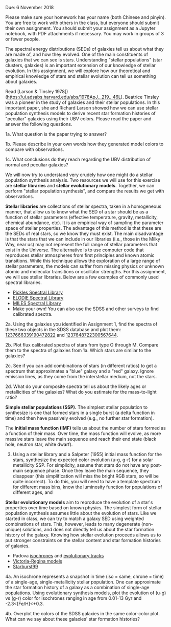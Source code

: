 Due: 6 November 2018

Please make sure your homework has your name (both Chinese and pinyin). You are free to work with others in the class, but everyone should submit their own assignment. You should submit your assignment as a Jupyter notebook, with PDF attachments if necessary. You may work in groups of 3 or fewer people.

The spectral energy distributions (SEDs) of galaxies tell us about what they are made of, and how they evolved. One of the main constituents of galaxies that we can see is stars. Understanding "stellar populations" (star clusters, galaxies) is an important extension of our knowledge of stellar evolution. In this assignment, we will explore how our theoretical and empirical knowledge of stars and stellar evolution can tell us something about galaxies.

Read [Larson & Tinsley 1978])(https://ui.adsabs.harvard.edu/abs/1978ApJ...219...46L). Beatrice Tinsley was a pioneer in the study of galaxies and their stellar populations. In this important paper, she and Richard Larson showed how we can use stellar population synthesis models to derive recent star formation histories of "peculiar" galaxies using their UBV colors. Please read the paper and answer the following questions.

1a. What question is the paper trying to answer?

1b. Please describe in your own words how they generated model colors to compare with observations.

1c. What conclusions do they reach regarding the UBV distribution of normal and peculiar galaxies?

We will now try to understand very crudely how one might do a stellar population synthesis analysis. Two resources we will use for this exercise are **stellar libraries** and **stellar evolutionary models**. Together, we can perform "stellar population synthesis", and compare the results we get with observations.

**Stellar libraries** are collections of stellar spectra, taken in a homogeneous manner, that allow us to know what the SED of a star should be as a function of stellar parameters (effective temperature, gravity, metallicity, chemical abundance, etc). It is an empirical way of sampling the parameter space of stellar properties. The advantage of this method is that these are the SEDs of real stars, so we know they must exist. The main disadvantage is that the stars that we can include in our libraries (i.e., those in the Milky Way, near us) may not represent the full range of stellar parameters that exist in the Universe. The alternative is to use computer code that reproduces stellar atmospheres from first principles and known atomic transitions. While this technique allows the exploration of a large range of stellar parameters, the models can suffer from missing physics or unknown atomic and molecular transitions or oscillator strengths. For this assignment, we will use stellar libraries. Below are a few examples of commonly used spectral libraries.

* [Pickles Spectral Library](http://www.eso.org/sci/facilities/paranal/decommissioned/isaac/tools/lib.html)
* [ELODIE Spectral Library](http://www.obs.u-bordeaux1.fr/m2a/soubiran/elodie_library.html)
* [MILES Spectral Library](http://www.iac.es/proyecto/miles/)
* Make your own! You can also use the SDSS and other surveys to find calibrated spectra.

2a. Using the galaxies you identified in Assignment 1, find the spectra of these two objects in the SDSS database and plot them: [1237666339190472822](http://skyserver.sdss.org/dr12/en/tools/explore/Summary.aspx?id=1237666339190472822) and [1237648722300567644](http://skyserver.sdss.org/dr12/en/tools/explore/Summary.aspx?id=1237648722300567644).

2b. Plot flux calibrated spectra of stars from type O through M. Compare them to the spectra of galaxies from 1a. Which stars are similar to the galaxies?

2c. See if you can add combinations of stars (in different ratios) to get a spectrum that approximates a "blue" galaxy and a "red" galaxy. Ignore emission lines, as they come from the interstellar medium, not the stars.

2d. What do your composite spectra tell us about the likely ages or metallicities of the galaxies? What do you estimate for the mass-to-light ratio?

**Simple stellar populations (SSP).** The simplest stellar population to synthesize is one that formed stars in a single burst (a delta function in time) and then have passively evolved (e.g., no further star formation).

The **initial mass function (IMF)** tells us about the number of stars formed as a function of their mass. Over time, the mass function will evolve, as more massive stars leave the main sequence and reach their end state (black hole, neutron star, white dwarf).

3. Using a stellar library and a Salpeter (1955) initial mass function for the stars, synthesize the expected color evolution (u-g, g-r) for a solar metallicity SSP. For simplicity, assume that stars do not have any post-main sequence phase. Once they leave the main sequence, they disappear (this simplification will miss the bright RGB stars, so will be quite incorrect). To do this, you will need to have a template spectrum for different mass bins, know the luminosity function for populations of different ages, and

**Stellar evolutionary models** aim to reproduce the evolution of a star's properties over time based on known physics. The simplest form of stellar population synthesis assumes little about the evolution of stars. Like we started in class, we can try to match a galaxy SED using weighted combinations of stars. This, however, leads to many degenerate (non-unique) solutions, and does not directly tell us about the star formation history of the galaxy. Knowing how stellar evolution proceeds allows us to put stronger constraints on the stellar content and star formation histories of galaxies.

* Padova [isochrones](http://stev.oapd.inaf.it/cgi-bin/cmd) and [evolutionary tracks](http://people.sissa.it/~sbressan/parsec.html)
* [Victoria-Regina models](http://www.cadc-ccda.hia-iha.nrc-cnrc.gc.ca/community/VictoriaReginaModels/)
* [Starburst99](http://www.stsci.edu/science/starburst99/docs/default.htm)

4a. An isochrone represents a snapshot in time (iso = same, chrone = time) of a single-age, single-metallicity stellar population. One can approximate the star formation history of a galaxy as a combination of single-age populations. Using evolutionary synthesis models, plot the evolution of (u-g) vs (g-r) color for isochrones ranging in age from 0.01-13 Gyr and -2.3<[Fe/H]<+0.3.

4b. Overplot the colors of the SDSS galaxies in the same color-color plot. What can we say about these galaxies' star formation histories?
